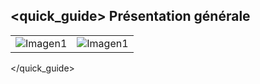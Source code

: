 ## <quick_guide> Présentation générale

|  |  |
|:-------|:-------|
|![Imagen1](http://static.energysistem.com/images/manuals/42431/55e5d3a60c8a6.jpg) |![Imagen1](http://static.energysistem.com/images/manuals/42431/55e5d3972d5f9.jpg)|
</quick_guide>


	







 	
